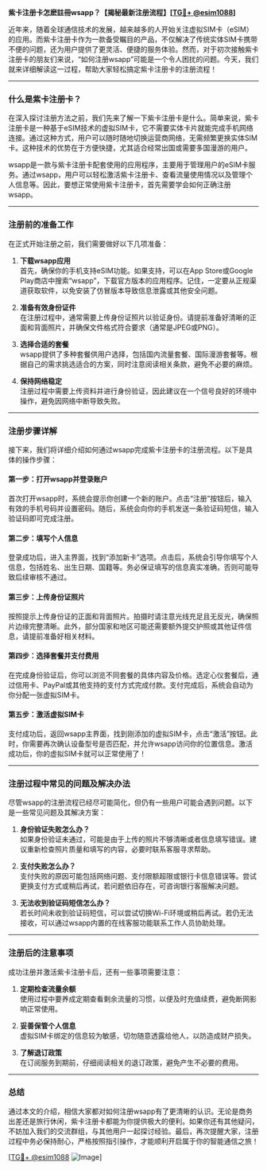 **紫卡注册卡怎麽註冊wsapp？【揭秘最新注册流程】[[TG💪+ @esim1088](https://t.me/s/esim1088)]**

近年来，随着全球通信技术的发展，越来越多的人开始关注虚拟SIM卡（eSIM）的应用。而紫卡注册卡作为一款备受瞩目的产品，不仅解决了传统实体SIM卡携带不便的问题，还为用户提供了更灵活、便捷的服务体验。然而，对于初次接触紫卡注册卡的朋友们来说，“如何注册wsapp”可能是一个令人困扰的问题。今天，我们就来详细解读这一过程，帮助大家轻松搞定紫卡注册卡的注册流程！

---

### 什么是紫卡注册卡？

在深入探讨注册方法之前，我们先来了解一下紫卡注册卡是什么。简单来说，紫卡注册卡是一种基于eSIM技术的虚拟SIM卡，它不需要实体卡片就能完成手机网络连接。通过这种方式，用户可以随时随地切换运营商网络，无需频繁更换实体SIM卡。这种技术的优势在于方便快捷，尤其适合经常出国或需要多国漫游的用户。

wsapp是一款与紫卡注册卡配套使用的应用程序，主要用于管理用户的eSIM卡服务。通过wsapp，用户可以轻松激活紫卡注册卡、查看流量使用情况以及管理个人信息等。因此，要想正常使用紫卡注册卡，首先需要学会如何正确注册wsapp。

---

### 注册前的准备工作

在正式开始注册之前，我们需要做好以下几项准备：

1. **下载wsapp应用**  
   首先，确保你的手机支持eSIM功能。如果支持，可以在App Store或Google Play商店中搜索“wsapp”，下载官方版本的应用程序。记住，一定要从正规渠道获取软件，以免安装了仿冒版本导致信息泄露或其他安全问题。

2. **准备有效身份证件**  
   在注册过程中，通常需要上传身份证照片以验证身份。请提前准备好清晰的正面和背面照片，并确保文件格式符合要求（通常是JPEG或PNG）。

3. **选择合适的套餐**  
   wsapp提供了多种套餐供用户选择，包括国内流量套餐、国际漫游套餐等。根据自己的需求挑选适合的方案，同时注意阅读相关条款，避免不必要的麻烦。

4. **保持网络稳定**  
   注册过程中需要上传资料并进行身份验证，因此建议在一个信号良好的环境中操作，避免因网络中断导致失败。

---

### 注册步骤详解

接下来，我们将详细介绍如何通过wsapp完成紫卡注册卡的注册流程。以下是具体的操作步骤：

#### 第一步：打开wsapp并登录账户  
首次打开wsapp时，系统会提示你创建一个新的账户。点击“注册”按钮后，输入有效的手机号码并设置密码。随后，系统会向你的手机发送一条验证码短信，输入验证码即可完成注册。

#### 第二步：填写个人信息  
登录成功后，进入主界面，找到“添加新卡”选项。点击后，系统会引导你填写个人信息，包括姓名、出生日期、国籍等。务必保证填写的信息真实准确，否则可能导致后续审核不通过。

#### 第三步：上传身份证照片  
按照提示上传身份证的正面和背面照片。拍摄时请注意光线充足且无反光，确保照片边缘完整清晰。此外，部分国家和地区可能还需要额外提交护照或其他证件信息，请提前准备好相关材料。

#### 第四步：选择套餐并支付费用  
在完成身份验证后，你可以浏览不同套餐的具体内容及价格。选定心仪套餐后，通过信用卡、PayPal或其他支持的支付方式完成付款。支付完成后，系统会自动为你分配一张虚拟SIM卡。

#### 第五步：激活虚拟SIM卡  
支付成功后，返回wsapp主界面，找到刚添加的虚拟SIM卡，点击“激活”按钮。此时，你需要再次确认设备型号是否匹配，并允许wsapp访问你的位置信息。激活成功后，你的虚拟SIM卡就可以正常使用了！

---

### 注册过程中常见的问题及解决办法

尽管wsapp的注册流程已经尽可能简化，但仍有一些用户可能会遇到问题。以下是一些常见问题及其解决方案：

1. **身份验证失败怎么办？**  
   如果身份验证未通过，可能是由于上传的照片不够清晰或者信息填写错误。建议重新检查照片质量和填写的内容，必要时联系客服寻求帮助。

2. **支付失败怎么办？**  
   支付失败的原因可能包括网络问题、支付限额超限或银行卡信息错误等。尝试更换支付方式或稍后再试，若问题依旧存在，可咨询银行客服解决问题。

3. **无法收到验证码短信怎么办？**  
   若长时间未收到验证码短信，可以尝试切换Wi-Fi环境或稍后再试。若仍无法接收，可以通过wsapp内置的在线客服功能联系工作人员协助处理。

---

### 注册后的注意事项

成功注册并激活紫卡注册卡后，还有一些事项需要注意：

1. **定期检查流量余额**  
   使用过程中要养成定期查看剩余流量的习惯，以便及时充值续费，避免断网影响正常使用。

2. **妥善保管个人信息**  
   虚拟SIM卡绑定的信息较为敏感，切勿随意透露给他人，以防造成财产损失。

3. **了解退订政策**  
   在订阅服务到期前，仔细阅读相关的退订政策，避免产生不必要的费用。

---

### 总结

通过本文的介绍，相信大家都对如何注册wsapp有了更清晰的认识。无论是商务出差还是旅行休闲，紫卡注册卡都能为你提供极大的便利。如果你还有其他疑问，不妨加入我们的交流群组，与其他用户一起探讨经验。最后，再次提醒大家，注册过程中务必保持耐心，严格按照指引操作，才能顺利开启属于你的智能通信之旅！

[[TG💪+ @esim1088](https://t.me/s/esim1088) ![Image](https://i.postimg.cc/4NQfJmqS/Snipaste-2025-05-13-00-14-12.png)]